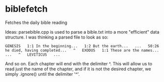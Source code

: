 # biblefetch

Fetches the daily bible reading

Ideas:
parsebible.cpp is used to parse a bible.txt into a more "efficient" data structure.
I was thinking a parsed file to look as so:

`GENESIS  
1:1 In the beginning...  
1:2 But the earth...  
...  
50:26 he died, having completed...  
^  
EXODUS  
1:1 These are the names...  
...  
^  
LEVITICUS  
...`

And so on.
Each chapter will end with the delimiter ^. This will allow us to read just the name of the chapter, and if it is
not the desired chapter, we simply .ignore() until the delimiter '^'.
